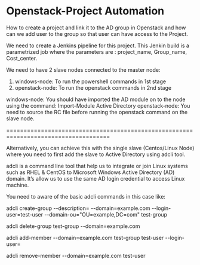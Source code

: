 # Openstack-Project Automation
How to create a project and link it to the AD group in Openstack and how can we add user to the group so that user can have access to the Project.

We need to create a Jenkins pipeline for this project. This Jenkin build is a parametrized job where the parameters are : project_name, Group_name, Cost_center.

We need to have 2 slave nodes connected to the master node: 

1) windows-node: To run the powershell commands in 1st stage
2) openstack-node: To run the openstack commands in 2nd stage

windows-node: You should have imported the AD module on to the node using the command: Import-Module Active Directory
openstack-node: You need to source the RC file before running the openstack command on the slave node. 

====================================================================================

Alternatively, you can achieve this with the single slave (Centos/Linux Node) where you need to first add the slave to Active Directory using adcli tool. 

adcli is a command line tool that help us to integrate or join Linux systems such as RHEL & CentOS to Microsoft Windows Active Directory (AD) domain. It’s allow us to use the same AD login credential to access Linux machine.

You need to aware of the basic adcli commands in this case like:

adcli create-group --description=<group desription> --domain=example.com --login-user=test-user --domain-ou="OU=example,DC=com" test-group
  
adcli delete-group test-group --domain=example.com

adcli add-member --domain=example.com test-group test-user --login-user=<user>
  
adcli remove-member --domain=example.com test-user

